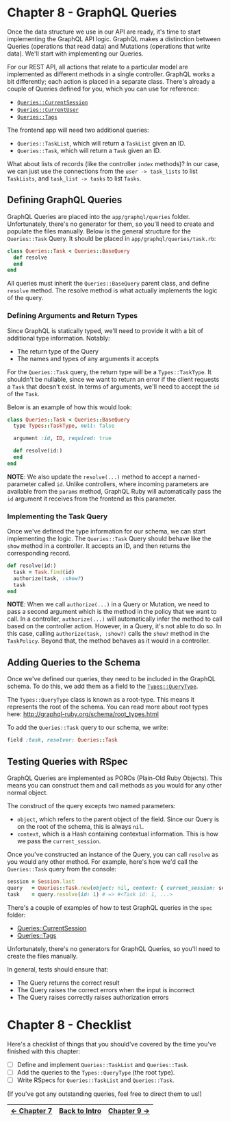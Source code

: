 # Chapter 8 - GraphQL Queries
Once the data structure we use in our API are ready, it's time to start implementing the GraphQL API logic.
GraphQL makes a distinction between Queries (operations that read data) and Mutations (operations that write data).
We'll start with implementing our Queries.

For our REST API, all actions that relate to a particular model are implemented as different methods in a
single controller. GraphQL works a bit differently; each action is placed in a separate class.
There's already a couple of Queries defined for you, which you can use for reference:
 - [`Queries::CurrentSession`](../app/graphql/queries/current_session.rb)
 - [`Queries::CurrentUser`](../app/graphql/queries/current_user.rb)
 - [`Queries::Tags`](../app/graphql/queries/tags.rb)

The frontend app will need two additional queries:
 - `Queries::TaskList`, which will return a `TaskList` given an ID.
 - `Queries::Task`, which will return a `Task` given an ID.

What about lists of records (like the controller `index` methods)? In our case, we can just use the connections from
the `user -> task_lists` to list `TaskLists`, and `task_list -> tasks` to list `Tasks`.

## Defining GraphQL Queries
GraphQL Queries are placed into the `app/graphql/queries` folder. Unfortunately, there's no generator for them, so you'll
need to create and populate the files manually.
Below is the general structure for the `Queries::Task` Query. It should be placed in `app/graphql/queries/task.rb`:

```ruby
class Queries::Task < Queries::BaseQuery
  def resolve
  end
end
```

All queries must inherit the `Queries::BaseQuery` parent class, and define `resolve` method.
The resolve method is what actually implements the logic of the query.

### Defining Arguments and Return Types
Since GraphQL is statically typed, we'll need to provide it with a bit of additional type information.
Notably:
 - The return type of the Query
 - The names and types of any arguments it accepts

For the `Queries::Task` query, the return type will be a `Types::TaskType`. It shouldn't be nullable, since we want
to return an error if the client requests a `Task` that doesn't exist.
In terms of arguments, we'll need to accept the `id` of the `Task`.

Below is an example of how this would look:

```ruby
class Queries::Task < Queries::BaseQuery
  type Types::TaskType, null: false

  argument :id, ID, required: true

  def resolve(id:)
  end
end
```

**NOTE**: We also update the `resolve(...)` method to accept a named-parameter called `id`.
Unlike controllers, where incoming parameters are available from the `params` method,
GraphQL Ruby will automatically pass the `id` argument it receives from the frontend as this parameter.

### Implementing the Task Query
Once we've defined the type information for our schema, we can start implementing the logic.
The `Queries::Task` Query should behave like the `show` method in a controller.
It accepts an ID, and then returns the corresponding record.

```ruby
def resolve(id:)
  task = Task.find(id)
  authorize(task, :show?)
  task
end
```

**NOTE**: When we call `authorize(...)` in a Query or Mutation, we need to pass a second argument which is the method
in the policy that we want to call. In a controller, `authorize(...)` will automatically infer the method to call based
on the controller action. However, in a Query, it's not able to do so.
In this case, calling `authorize(task, :show?)` calls the `show?` method in the `TaskPolicy`. Beyond that, the method
behaves as it would in a controller.

## Adding Queries to the Schema
Once we've defined our queries, they need to be included in the GraphQL schema.
To do this, we add them as a field to the [`Types::QueryType`](../app/graphql/types/query_type.rb).

The `Types::QueryType` class is known as a root-type. This means it represents the root of the schema.
You can read more about root types here:
http://graphql-ruby.org/schema/root_types.html

To add the `Queries::Task` query to our schema, we write:

```ruby
field :task, resolver: Queries::Task
```

## Testing Queries with RSpec
GraphQL Queries are implemented as POROs (Plain-Old Ruby Objects).
This means you can construct them and call methods as you would for any other normal object.

The construct of the query excepts two named parameters:
 - `object`, which refers to the parent object of the field. Since our Query is on the root of the schema, this is always `nil`.
 - `context`, which is a Hash containing contextual information. This is how we pass the `current_session`.

Once you've constructed an instance of the Query, you can call `resolve` as you would any other method.
For example, here's how we'd call the `Queries::Task` query from the console:

```ruby
session = Session.last
query   = Queries::Task.new(object: nil, context: { current_session: session })
task    = query.resolve(id: 1) # => #<Task id: 1, ...>
```

There's a couple of examples of how to test GraphQL queries in the `spec` folder:
 - [Queries::CurrentSession](../spec/graphql/queries/current_session_spec.rb)
 - [Queries::Tags](../spec/graphql/queries/tags_spec.rb)

Unfortunately, there's no generators for GraphQL Queries, so you'll need to create the files manually.

In general, tests should ensure that:
 - The Query returns the correct result
 - The Query raises the correct errors when the input is incorrect
 - The Query raises correctly raises authorization errors

# Chapter 8 - Checklist
Here's a checklist of things that you should've covered by the time you've finished with this chapter:

- [ ] Define and implement `Queries::TaskList` and `Queries::Task`.
- [ ] Add the queries to the `Types::QueryType` (the root type).
- [ ] Write RSpecs for `Queries::TaskList` and `Queries::Task`.

(If you've got any outstanding queries, feel free to direct them to us!)

| [&larr; Chapter 7](./Chapter%207%20-%20GraphQL%20Types.md) | [Back to Intro](../README.md) | [Chapter 9 &rarr;](./Chapter%209%20-%20GraphQL%20Mutations.md) |
| --:| --:| --: |

